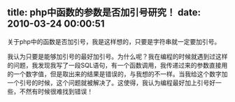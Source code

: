 title: php中函数的参数是否加引号研究！
date: 2010-03-24 00:00:51
---

<p>
	关于php中的函数是否加引号，我是这样想的，只要是字符串就一定要加引号。</p>
<p>
	我认为只要是能够加引号的最好加引号。为什么呢？我在编程的时候就遇到过这样的问题，我发现我写了一段SQL语句，有一个函数调用，我传递过来的参数直接用的一个数字值，但是取出来的结果是错误的，与我想的不一样。当我给这个数字加一个引号的时候，这个问题就被解决了。这使得，我认为编程最好加上引号好一些，不然有时候很难找到错误！</p>